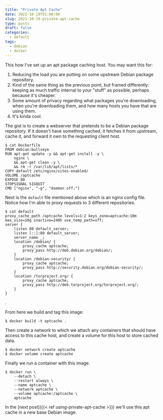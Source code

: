 ```yaml
---
title: "Private Apt Cache"
date: 2021-10-19T01:00:00
slug: 2021-10-19-private-apt-cache
type: posts
draft: false
categories:
  - default
tags:
  - debian
  - docker
---
```


This how I've set up an apt package caching host. You may want this for:

1. Reducing the load you are putting on some upstream Debian package
   repository.
1. Kind of the same thing as the previous point, but framed differently:
   keeping as much traffic internal to your "stuff" as possible, perhaps
because it's cheaper.
1. Some amount of privacy regarding what packages you're downloading, when
   you're downloading them, and how many hosts you have that are using them.
1. It's kinda cool.

The gist is to create a webserver that pretends to be a Debian package
repository.  If it doesn't have something cached, it fetches it from upstream,
cache it, and forward it own to the requesting client host.

    $ cat Dockerfile
    FROM debian:bullseye
    RUN apt-get update -y && apt-get install -y \
    	nginx \
    	&& apt-get clean -y \
    	&& rm -r /var/lib/apt/lists/*
    COPY default /etc/nginx/sites-enabled/
    VOLUME /aptcache
    EXPOSE 80
    STOPSIGNAL SIGQUIT
    CMD ["nginx", "-g", "daemon off;"]

Next is the `default` file mentioned above which is an nginx config file.
Notice how I'm able to proxy requests to 3 different repositories.

    $ cat default
    proxy_cache_path /aptcache levels=1:2 keys_zone=aptcache:10m max_size=10g inactive=240h use_temp_path=off;
    server {
        listen 80 default_server;
        listen [::]:80 default_server;
        server_name _;
        location /debian/ {
            proxy_cache aptcache;
            proxy_pass http://deb.debian.org/debian/;
        }
        location /debian-security/ {
            proxy_cache aptcache;
            proxy_pass http://security.debian.org/debian-security/;
        }
        location /torproject.org/ {
            proxy_cache aptcache;
            proxy_pass http://deb.torproject.org/torproject.org/;
        }
    }

.

From here we build and tag this image:

    $ docker build -t aptcache .

Then create a network to which we attach any containers that should have
access to this cache host, and create a volume for this host to store
cached data.

    $ docker network create aptcache
    $ docker volume create aptcache

Finally we run a container with this image.

    $ docker run \
        --detach \
        --restart always \
        --name aptcache \
        --network aptcache \
        --volume aptcache:/aptcache \
        aptcache

In the [next post]({{< ref using-private-apt-cache >}}) we'll use this apt
cache in a new base Debian image.
